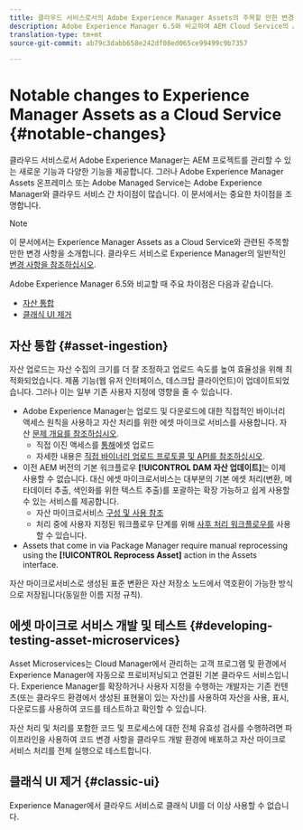 ```yaml
---
title: 클라우드 서비스로서의 Adobe Experience Manager Assets의 주목할 만한 변경 사항
description: Adobe Experience Manager 6.5와 비교하여 AEM Cloud Service의 Adobe Experience Manager 자산에 대한 주목할 만한 변경 사항.
translation-type: tm+mt
source-git-commit: ab79c3dabb658e242df08ed065ce99499c9b7357

---
```



# Notable changes to Experience Manager Assets as a Cloud Service {#notable-changes}

클라우드 서비스로서 Adobe Experience Manager는 AEM 프로젝트를 관리할 수 있는 새로운 기능과 다양한 기능을 제공합니다. 그러나 Adobe Experience Manager Assets 온프레미스 또는 Adobe Managed Service는 Adobe Experience Manager와 클라우드 서비스 간 차이점이 많습니다. 이 문서에서는 중요한 차이점을 조명합니다.

>[!NOTE]
>
>이 문서에서는 Experience Manager Assets as a Cloud Service와 관련된 주목할 만한 변경 사항을 소개합니다. 클라우드 서비스로 Experience Manager의 일반적인 [변경 사항을 참조하십시오](/help/release-notes/aem-cloud-changes.md).

Adobe Experience Manager 6.5와 비교할 때 주요 차이점은 다음과 같습니다.

* [자산 통합](#asset-ingestion)
* [클래식 UI 제거](#classic-ui)

## 자산 통합 {#asset-ingestion}

자산 업로드는 자산 수집의 크기를 더 잘 조정하고 업로드 속도를 높여 효율성을 위해 최적화되었습니다. 제품 기능(웹 유저 인터페이스, 데스크탑 클라이언트)이 업데이트되었습니다. 그러나 이는 일부 기존 사용자 지정에 영향을 줄 수 있습니다.

* Adobe Experience Manager는 업로드 및 다운로드에 대한 직접적인 바이너리 액세스 원칙을 사용하고 자산 처리를 위한 에셋 마이크로 서비스를 사용합니다. 자산 [문제 개요를 참조하십시오](/help/assets/asset-microservices-overview.md).
   * 직접 이진 액세스를 [통해](/help/assets/asset-microservices-overview.md#asset-upload-with-direct-binary-access)에셋 업로드
   * 자세한 내용은 [직접 바이너리 업로드 프로토콜 및 API를 참조하십시오](/help/assets/developer-reference-material-apis.md#overview-binary-upload).
* 이전 AEM 버전의 기본 워크플로우 **[!UICONTROL DAM 자산 업데이트]**&#x200B;는 이제 사용할 수 없습니다. 대신 에셋 마이크로서비스는 대부분의 기본 에셋 처리(변환, 메타데이터 추출, 색인화를 위한 텍스트 추출)를 포괄하는 확장 가능하고 쉽게 사용할 수 있는 서비스를 제공합니다.
   * 자산 마이크로서비스 [구성 및 사용 참조](/help/assets/asset-microservices-configure-and-use.md)
   * 처리 중에 사용자 지정된 워크플로우 단계를 위해 [사후 처리 워크플로우를](/help/assets/asset-microservices-configure-and-use.md#post-processing-workflows) 사용할 수 있습니다.
* Assets that come in via Package Manager require manual reprocessing using the **[!UICONTROL Reprocess Asset]** action in the Assets interface.

자산 마이크로서비스로 생성된 표준 변환은 자산 저장소 노드에서 역호환이 가능한 방식으로 저장됩니다(동일한 이름 지정 규칙).

## 에셋 마이크로 서비스 개발 및 테스트 {#developing-testing-asset-microservices}

Asset Microservices는 Cloud Manager에서 관리하는 고객 프로그램 및 환경에서 Experience Manager에 자동으로 프로비저닝되고 연결된 기본 클라우드 서비스입니다. Experience Manager를 확장하거나 사용자 지정을 수행하는 개발자는 기존 컨텐츠(또는 클라우드 환경에서 생성된 표현물이 있는 자산)를 사용하여 자산을 사용, 표시, 다운로드를 사용하여 코드를 테스트하고 확인할 수 있습니다.

자산 처리 및 처리를 포함한 코드 및 프로세스에 대한 전체 유효성 검사를 수행하려면 파이프라인을 사용하여 코드 변경 사항을 클라우드 개발 환경에 배포하고 자산 마이크로 서비스 처리를 전체 실행으로 테스트합니다.

## 클래식 UI 제거 {#classic-ui}

Experience Manager에서 클라우드 서비스로 클래식 UI를 더 이상 사용할 수 없습니다.
